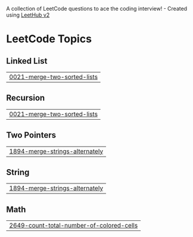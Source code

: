 A collection of LeetCode questions to ace the coding interview! - Created using [LeetHub v2](https://github.com/arunbhardwaj/LeetHub-2.0)
<!---LeetCode Topics Start-->
# LeetCode Topics
## Linked List
|  |
| ------- |
| [0021-merge-two-sorted-lists](https://github.com/AbhinavSaksham/LeetCode/tree/master/0021-merge-two-sorted-lists) |
## Recursion
|  |
| ------- |
| [0021-merge-two-sorted-lists](https://github.com/AbhinavSaksham/LeetCode/tree/master/0021-merge-two-sorted-lists) |
## Two Pointers
|  |
| ------- |
| [1894-merge-strings-alternately](https://github.com/AbhinavSaksham/LeetCode/tree/master/1894-merge-strings-alternately) |
## String
|  |
| ------- |
| [1894-merge-strings-alternately](https://github.com/AbhinavSaksham/LeetCode/tree/master/1894-merge-strings-alternately) |
## Math
|  |
| ------- |
| [2649-count-total-number-of-colored-cells](https://github.com/AbhinavSaksham/LeetCode/tree/master/2649-count-total-number-of-colored-cells) |
<!---LeetCode Topics End-->